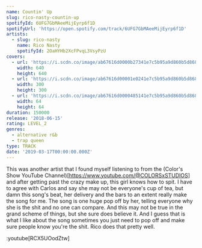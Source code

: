 ```yaml
---
name: Countin' Up
slug: rico-nasty-countin-up
spotifyId: 6UFG7GbMAeeMijEyrp6f1D
spotifyUrl: 'https://open.spotify.com/track/6UFG7GbMAeeMijEyrp6f1D'
artists:
  - slug: rico-nasty
    name: Rico Nasty
    spotifyId: 2OaHYHb2XcFPvqL3VsyPzU
covers:
  - url: 'https://i.scdn.co/image/ab67616d0000b27341e7c5b95a9d860b5d868b0e'
    width: 640
    height: 640
  - url: 'https://i.scdn.co/image/ab67616d00001e0241e7c5b95a9d860b5d868b0e'
    width: 300
    height: 300
  - url: 'https://i.scdn.co/image/ab67616d0000485141e7c5b95a9d860b5d868b0e'
    width: 64
    height: 64
duration: 150000
release: '2018-06-15'
rating: LEVEL_2
genres:
  - alternative r&b
  - trap queen
type: TRACK
date: '2019-03-17T00:00:00.000Z'
---
```

This was another artist that I found myself listening to from the
(Color's Show YouTube Channel)[https://www.youtube.com/@COLORSxSTUDIOS] and after getting
past the crazy make up, this girl knows how to spit. I have to agree with Carlos and say
she may not be everyone's cup of tea, but damn this song's beat, her delivery and the bars
to an extent really make the song for me. The song is one huge pop off by her, telling
everyone why she is the shit and no one can compare. And this may not be true in the grand
scheme of things, but she sure does believe it. And I guess that is what I like about the
song sometimes you just need to pop off and make sure people know you're the shit. Rico
does that pretty well.

:youtube[RCX5UOodZtw]
